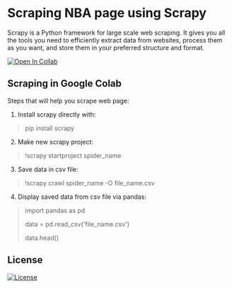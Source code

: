 # Scraping NBA page using Scrapy

Scrapy is a Python framework for large scale web scraping. 
It gives you all the tools you need to efficiently extract data from websites, process them as you want, and store them in your preferred structure and format.

[![Open In Collab](https://colab.research.google.com/assets/colab-badge.svg)](https://colab.research.google.com/drive/19oQcz6XszWJNUpXBbaQIIo7dtpex4pQ4?usp=sharing)


## Scraping in Google Colab

Steps that will help you scrape web page:

1) Install scrapy directly with:
>pip install scrapy



2) Make new scrapy project:
> !scrapy startproject spider_name



3) Save data in csv file:
>!scrapy crawl spider_name -O file_name.csv



4) Display saved data from csv file via pandas:
>import pandas as pd
>
>data = pd.read_csv('file_name.csv')
>
>data.head()



## License

[![License](https://img.shields.io/badge/License-Apache_2.0-blue.svg)](https://opensource.org/licenses/Apache-2.0)
